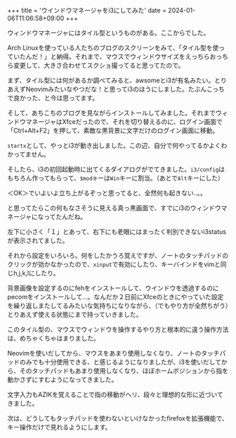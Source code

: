 +++
title = 'ウインドウマネージャをi3にしてみた'
date = 2024-01-06T11:06:58+09:00
+++

ウィンドウマネージャにはタイル型というものがある。ここからでした。

Arch Linuxを使っている人たちのブログのスクリーンをみて、「タイル型を使っていたんだ！」と納得。それまで、マウスでウィンドウサイズをえっちらおっちら変更して、大きさ合わせてスクショ撮ってると思ってたので。

まず、タイル型には何があるか調べてみると、awsomeとi3が有名みたい。とりあえずNeovimみたいなやつだな！と思ってi3のほうにしました。たぶんこっちで良かった、と今は思ってます。

そして、あちこちのブログを見ながらインストールしてみました。それまでウィンドウマネージャはXfceだったので、それを切り替えるのに、ログイン画面で「Ctrl+Alt+F2」を押して、素敵な黒背景に文字だけのログイン画面に移動。

`startx`として、やっとi3が動き出しました。この辺、自分で何やってるかよくわかってません。

そしたら、i3の初回起動時に出てくるダイアログがでてきました。`i3/config`はもちろん作ってもらって、`$modキ`ーは`Win`キーに割当。（あとで`Alt`キーにした）

＜OK＞でいよいよ立ち上がるぞっと思ってると、全然何も起きない‥。。

と思ってたらこの何もなさそうに見える真っ黒画面で、すでにi3のウィンドウマネージャになってたんだね。

左下に小さく「１」とあって、右下にも老眼にはまったく判別できないi3statusが表示されてました。

それから設定をいろいろ。何をしたかうろ覚えですが、ノートのタッチパッドのクリックが効かなかったので、`xinput`で有効にしたり、キーバインドをvimと同じh,j,k,lにしたり。

背景画像を設定するのにfehをインストールして、ウインドウを透過するのにpecomをインストールして…。なんだか２日前にXfceのときにやっていた設定を繰り返しまたしてるみたいな気持ちになりながら、（でもやり方が全然ちがう）とりあえず使える状態にまで持っていきました。

このタイル型の、マウスでウィンドウを操作するやり方と根本的に違う操作方法は、めちゃくちゃはまりました。

Neovimを使いだしてから、マウスをあまり使用しなくなり、ノートのタッチパッドのみでも十分使用できる、と感じるようになりましたが、i3を使いだしてから、そのタッチパッドもあまり使用しなくなり、ほぼホームポジションから指を動かさずにすむようになってきました。

文字入力もAZIKを覚えることで指の移動がヘリ、段々と理想的な形に近づいてきました。

次は、どうしてもタッチパッドを使わないといけなかったfirefoxを拡張機能で、キー操作だけで見れるようにします。
